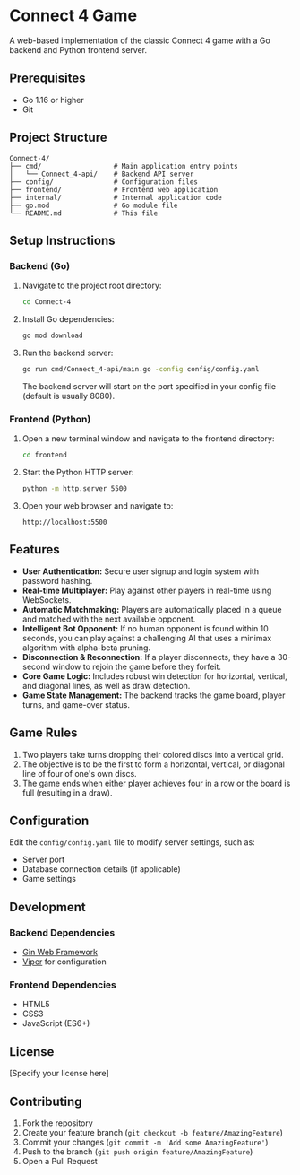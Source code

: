 # Connect 4 Game

A web-based implementation of the classic Connect 4 game with a Go backend and Python frontend server.

## Prerequisites

- Go 1.16 or higher
- Git

## Project Structure

```
Connect-4/
├── cmd/                  # Main application entry points
│   └── Connect_4-api/    # Backend API server
├── config/               # Configuration files
├── frontend/             # Frontend web application
├── internal/             # Internal application code
├── go.mod                # Go module file
└── README.md             # This file
```

## Setup Instructions

### Backend (Go)

1. Navigate to the project root directory:
   ```bash
   cd Connect-4
   ```

2. Install Go dependencies:
   ```bash
   go mod download
   ```

3. Run the backend server:
   ```bash
   go run cmd/Connect_4-api/main.go -config config/config.yaml
   ```

   The backend server will start on the port specified in your config file (default is usually 8080).

### Frontend (Python)

1. Open a new terminal window and navigate to the frontend directory:
   ```bash
   cd frontend
   ```

2. Start the Python HTTP server:
   ```bash
   python -m http.server 5500
   ```

3. Open your web browser and navigate to:
   ```
   http://localhost:5500
   ```

## Features

- **User Authentication:** Secure user signup and login system with password hashing.
- **Real-time Multiplayer:** Play against other players in real-time using WebSockets.
- **Automatic Matchmaking:** Players are automatically placed in a queue and matched with the next available opponent.
- **Intelligent Bot Opponent:** If no human opponent is found within 10 seconds, you can play against a challenging AI that uses a minimax algorithm with alpha-beta pruning.
- **Disconnection & Reconnection:** If a player disconnects, they have a 30-second window to rejoin the game before they forfeit.
- **Core Game Logic:** Includes robust win detection for horizontal, vertical, and diagonal lines, as well as draw detection.
- **Game State Management:** The backend tracks the game board, player turns, and game-over status.

## Game Rules

1. Two players take turns dropping their colored discs into a vertical grid.
2. The objective is to be the first to form a horizontal, vertical, or diagonal line of four of one's own discs.
3. The game ends when either player achieves four in a row or the board is full (resulting in a draw).

## Configuration

Edit the `config/config.yaml` file to modify server settings, such as:
- Server port
- Database connection details (if applicable)
- Game settings

## Development

### Backend Dependencies
- [Gin Web Framework](https://github.com/gin-gonic/gin)
- [Viper](https://github.com/spf13/viper) for configuration

### Frontend Dependencies
- HTML5
- CSS3
- JavaScript (ES6+)

## License

[Specify your license here]

## Contributing

1. Fork the repository
2. Create your feature branch (`git checkout -b feature/AmazingFeature`)
3. Commit your changes (`git commit -m 'Add some AmazingFeature'`)
4. Push to the branch (`git push origin feature/AmazingFeature`)
5. Open a Pull Request

